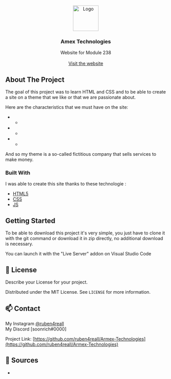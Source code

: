 
<!-- PROJECT LOGO -->
<br />
<p align="center">
  <a href="https://github.com/ruben4reall/Armex-Technologies/">
    <img src="https://zupimages.net/viewer.php?id=23/23/mno7.png" alt="Logo" width="80" height="80">
  </a>

  <h3 align="center">Amex Technologies</h3>

  <p align="center">
    Website for Module 238 
    <br />
    <br />
    <a href="https://armextech.netlify.app/">Visit the website</a>

  </p>
</p>

<!-- ABOUT THE PROJECT -->
## About The Project

The goal of this project was to learn HTML and CSS and to be able to create a site on a theme that we like or that we are passionate about. 

Here are the characteristics that we must have on the site:
* -
* -
* -

And so my theme is a so-called fictitious company that sells services to make money.


### Built With
I was able to create this site thanks to these technologie :
* [HTML5](https://fr.wikipedia.org/wiki/HTML5)
* [CSS](https://en.wikipedia.org/wiki/CSS)
* [JS](https://www.javascript.com/)



<!-- GETTING STARTED -->
## Getting Started

To be able to download this project it's very simple, you just have to clone it with the git command or download it in zip directly, no additional download is necessary. 

You can launch it with the "Live Server" addon on Visual Studio Code 


<!-- LICENSE -->
## 📝 License
Describe your License for your project. 

Distributed under the MIT License. See `LICENSE` for more information.



<!-- CONTACT -->
## 📫 Contact

My Instagram [@ruben4reall](https://instagram.com/ruben4reall)
<br />My Discord [soonrich#0000]

Project Link: [https://github.com/ruben4reall/Armex-Technologies](https://github.com/ruben4reall/Armex-Technologies)


<!-- SOURCES -->
## 🔗 Sources
-